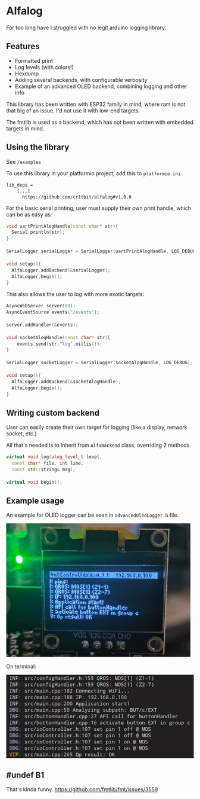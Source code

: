 # Alfalog

For too long have I struggled with no legit arduino logging library.


## Features

* Formatted print
* Log levels (with colors!)
* Hexdump
* Adding several backends, with configurable verbosity
* Example of an advanced OLED backend, combining logging and other info


This library has been written with ESP32 family in mind, where ram is not that big of an issue. I'd not use it with low-end targets.

The fmtlib is used as a backend, which has not been written with embedded targets in mind.

## Using the library

See `/examples`

To use this library in your platformio project, add this to `platformio.ini`

```
lib_deps =
    [...]    
	  https://github.com/cr1tbit/alfalog#v1.0.0
```

For the basic serial printing, user must supply their own print handle, which can be as easy as:

``` c++
void uartPrintAlogHandle(const char* str){
  Serial.println(str);
}

SerialLogger serialLogger = SerialLogger(uartPrintAlogHandle, LOG_DEBUG, ALOG_FANCY);

void setup(){
  AlfaLogger.addBackend(&serialLogger);
  AlfaLogger.begin();
}
```

This also allows the user to log with more exotic targets:

``` c++
AsyncWebServer server(80);
AsyncEventSource events("/events");

server.addHandler(&events);

void socketAlogHandle(const char* str){
    events.send(str,"log",millis());
}

SerialLogger socketLogger = SerialLogger(socketAlogHandle, LOG_DEBUG);

void setup(){
  AlfaLogger.addBackend(&socketAlogHandle);
  AlfaLogger.begin();
}
```

## Writing custom backend

User can easily create their own target for logging (like a display, network socket, etc.)

All that's needed is to inherit from `AlfaBackend` class, overriding 2 methods.

``` c++
virtual void log(alog_level_t level, 
  const char* file, int line, 
  const std::string& msg);

virtual void begin();
```

## Example usage

An example for OLED logger can be seen in `advancedOledLogger.h` file.

![OLED photo](assets/advancedOledLogger.jpg) 

On terminal:

![OLED photo](assets/SerialLogger.jpg) 


## #undef B1

That's kinda funny. https://github.com/fmtlib/fmt/issues/3559